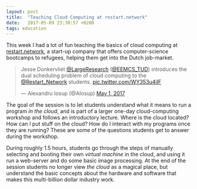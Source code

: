 ```yaml
---
layout: post
title:  "Teaching Cloud Computing at restart.network"
date:   2017-05-09 23:30:57 +0200
tags: education
---
```

This week I had a lot of fun teaching the basics of cloud computing at [restart.network](https://restart.network/), a start-up company that offers computer-science bootcamps to refugees, helping them get into the Dutch job-market.

<blockquote class="twitter-tweet" data-lang="en"><p lang="en" dir="ltr">Jesse Donkervliet <a href="https://twitter.com/LargeResearch">@LargeResearch</a> (<a href="https://twitter.com/EEMCS_TUD">@EEMCS_TUD</a>) introduces the dual scheduling problem of cloud computing to the <a href="https://twitter.com/Restart_Network">@Restart_Network</a> students. <a href="https://t.co/WY353u4ilF">pic.twitter.com/WY353u4ilF</a></p>&mdash; Alexandru Iosup (@AIosup) <a href="https://twitter.com/AIosup/status/859054233588559872">May 1, 2017</a></blockquote>
<script async src="//platform.twitter.com/widgets.js" charset="utf-8"></script>

The goal of the session is to let students understand what it means to run a program _in the cloud_, and is part of a larger one-day cloud-computing workshop and follows an introductory lecture. Where is the cloud located? How can I put stuff on the cloud? How do I interact with my programs once they are running? These are some of the questions students get to answer during the workshop.

During roughly 1.5 hours, students go through the steps of manually selecting and booting their own _virtual machine_ in the cloud, and using it run a web-server and do some basic image processing. At the end of the session students no longer view _the cloud_ as a magical place, but understand the basic concepts about the hardware and software that makes this multi-billion dollar industry work.

